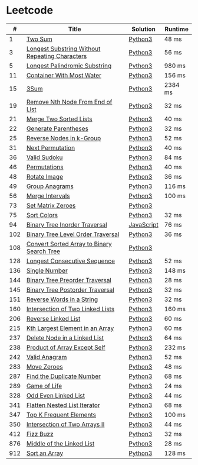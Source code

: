 # Leetcode

| # | Title | Solution | Runtime |
|---| ----- | -------- | ------- |
|1|[ Two Sum](https://leetcode.com/problems/two-sum/)|[Python3](./solutions/1.%20Two%20Sum.py)|48 ms|
|3|[ Longest Substring Without Repeating Characters](https://leetcode.com/problems/longest-substring-without-repeating-characters/)|[Python3](./solutions/3.%20Longest%20Substring%20Without%20Repeating%20Characters.py)|56 ms|
|5|[ Longest Palindromic Substring](https://leetcode.com/problems/longest-palindromic-substring/)|[Python3](./solutions/5.%20Longest%20Palindromic%20Substring.py)|980 ms|
|11|[ Container With Most Water](https://leetcode.com/problems/container-with-most-water/)|[Python3](./solutions/11.%20Container%20With%20Most%20Water.py)|156 ms|
|15|[ 3Sum](https://leetcode.com/problems/3sum/)|[Python3](./solutions/15.%203Sum.py)|2384 ms|
|19|[ Remove Nth Node From End of List](https://leetcode.com/problems/remove-nth-node-from-end-of-list/)|[Python3](./solutions/19.%20Remove%20Nth%20Node%20From%20End%20of%20List.py)|32 ms|
|21|[ Merge Two Sorted Lists](https://leetcode.com/problems/merge-two-sorted-lists/)|[Python3](./solutions/21.%20Merge%20Two%20Sorted%20Lists.py)|40 ms|
|22|[ Generate Parentheses](https://leetcode.com/problems/generate-parentheses/)|[Python3](./solutions/22.%20Generate%20Parentheses.py)|32 ms|
|25|[ Reverse Nodes in k-Group](https://leetcode.com/problems/reverse-nodes-in-k-group/)|[Python3](./solutions/25.%20Reverse%20Nodes%20in%20k-Group.py)|52 ms|
|31|[ Next Permutation](https://leetcode.com/problems/next-permutation/)|[Python3](./solutions/31.%20Next%20Permutation.py)|40 ms|
|36|[ Valid Sudoku](https://leetcode.com/problems/valid-sudoku/)|[Python3](./solutions/36.%20Valid%20Sudoku.py)|84 ms|
|46|[ Permutations](https://leetcode.com/problems/permutations/)|[Python3](./solutions/46.%20Permutations.py)|40 ms|
|48|[ Rotate Image](https://leetcode.com/problems/rotate-image/)|[Python3](./solutions/48.%20Rotate%20Image.py)|36 ms|
|49|[ Group Anagrams](https://leetcode.com/problems/group-anagrams/)|[Python3](./solutions/49.%20Group%20Anagrams.py)|116 ms|
|56|[ Merge Intervals](https://leetcode.com/problems/merge-intervals/)|[Python3](./solutions/56.%20Merge%20Intervals.py)|100 ms|
|73|[ Set Matrix Zeroes](https://leetcode.com/problems/set-matrix-zeroes/)|[Python3](./solutions/73.%20Set%20Matrix%20Zeroes.py)||
|75|[ Sort Colors](https://leetcode.com/problems/sort-colors/)|[Python3](./solutions/75.%20Sort%20Colors.py)|32 ms|
|94|[ Binary Tree Inorder Traversal](https://leetcode.com/problems/binary-tree-inorder-traversal/)|[JavaScript](./solutions/94.%20Binary%20Tree%20Inorder%20Traversal.js)|76 ms|
|102|[ Binary Tree Level Order Traversal](https://leetcode.com/problems/binary-tree-level-order-traversal/)|[Python3](./solutions/102.%20Binary%20Tree%20Level%20Order%20Traversal.py)|36 ms|
|108|[ Convert Sorted Array to Binary Search Tree](https://leetcode.com/problems/convert-sorted-array-to-binary-search-tree/)|[Python3](./solutions/108.%20Convert%20Sorted%20Array%20to%20Binary%20Search%20Tree.py)||
|128|[ Longest Consecutive Sequence](https://leetcode.com/problems/longest-consecutive-sequence/)|[Python3](./solutions/128.%20Longest%20Consecutive%20Sequence.py)|52 ms|
|136|[ Single Number](https://leetcode.com/problems/single-number/)|[Python3](./solutions/136.%20Single%20Number.py)|148 ms|
|144|[ Binary Tree Preorder Traversal](https://leetcode.com/problems/binary-tree-preorder-traversal/)|[Python3](./solutions/144.%20Binary%20Tree%20Preorder%20Traversal.py)|28 ms|
|145|[ Binary Tree Postorder Traversal](https://leetcode.com/problems/binary-tree-postorder-traversal/)|[Python3](./solutions/145.%20Binary%20Tree%20Postorder%20Traversal.py)|32 ms|
|151|[ Reverse Words in a String](https://leetcode.com/problems/reverse-words-in-a-string/)|[Python3](./solutions/151.%20Reverse%20Words%20in%20a%20String.py)|32 ms|
|160|[ Intersection of Two Linked Lists](https://leetcode.com/problems/intersection-of-two-linked-lists/)|[Python3](./solutions/160.%20Intersection%20of%20Two%20Linked%20Lists.py)|160 ms|
|206|[ Reverse Linked List](https://leetcode.com/problems/reverse-linked-list/)|[Python3](./solutions/206.%20Reverse%20Linked%20List.py)|60 ms|
|215|[ Kth Largest Element in an Array](https://leetcode.com/problems/kth-largest-element-in-an-array/)|[Python3](./solutions/215.%20Kth%20Largest%20Element%20in%20an%20Array.py)|60 ms|
|237|[ Delete Node in a Linked List](https://leetcode.com/problems/delete-node-in-a-linked-list/)|[Python3](./solutions/237.%20Delete%20Node%20in%20a%20Linked%20List.py)|64 ms|
|238|[ Product of Array Except Self](https://leetcode.com/problems/product-of-array-except-self/)|[Python3](./solutions/238.%20Product%20of%20Array%20Except%20Self.py)|232 ms|
|242|[ Valid Anagram](https://leetcode.com/problems/valid-anagram/)|[Python3](./solutions/242.%20Valid%20Anagram.py)|52 ms|
|283|[ Move Zeroes](https://leetcode.com/problems/move-zeroes/)|[Python3](./solutions/283.%20Move%20Zeroes.py)|48 ms|
|287|[ Find the Duplicate Number](https://leetcode.com/problems/find-the-duplicate-number/)|[Python3](./solutions/287.%20Find%20the%20Duplicate%20Number.py)|68 ms|
|289|[ Game of Life](https://leetcode.com/problems/game-of-life/)|[Python3](./solutions/289.%20Game%20of%20Life.py)|24 ms|
|328|[ Odd Even Linked List](https://leetcode.com/problems/odd-even-linked-list/)|[Python3](./solutions/328.%20Odd%20Even%20Linked%20List.py)|44 ms|
|341|[ Flatten Nested List Iterator](https://leetcode.com/problems/flatten-nested-list-iterator/)|[Python3](./solutions/341.%20Flatten%20Nested%20List%20Iterator.py)|68 ms|
|347|[ Top K Frequent Elements](https://leetcode.com/problems/top-k-frequent-elements/)|[Python3](./solutions/347.%20Top%20K%20Frequent%20Elements.py)|100 ms|
|350|[ Intersection of Two Arrays II](https://leetcode.com/problems/intersection-of-two-arrays-ii/)|[Python3](./solutions/350.%20Intersection%20of%20Two%20Arrays%20II.py)|44 ms|
|412|[ Fizz Buzz](https://leetcode.com/problems/fizz-buzz/)|[Python3](./solutions/412.%20Fizz%20Buzz.py)|32 ms|
|876|[ Middle of the Linked List](https://leetcode.com/problems/middle-of-the-linked-list/)|[Python3](./solutions/876.%20Middle%20of%20the%20Linked%20List.py)|28 ms|
|912|[ Sort an Array](https://leetcode.com/problems/sort-an-array/)|[Python3](./solutions/912.%20Sort%20an%20Array.py)|128 ms|
